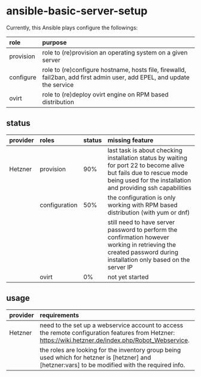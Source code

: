 # ansible-basic-server-setup

Currently, this Ansible plays configure the followings:

| role | purpose|
|:-----|:-------|
| provision | role to (re)provision an operating system on a given server
| configure | role to (re)configure hostname, hosts file, firewalld, fail2ban, add first admin user, add EPEL, and update the service
| ovirt     | role to (re)deploy ovirt engine on RPM based distribution

## status

| provider | roles         | status  | missing feature |
|:---------|:--------------|:--------|:----------------|
| Hetzner  | provision     | 90% | last task is about checking installation status by waiting for port 22 to become alive but fails due to rescue mode being used for the installation and providing ssh capabilities
|          | configuration | 50% | the configuration is only working with RPM based distribution (with yum or dnf)
|          |               |     | still need to have server password to perform the confirmation however working in retrieving the created password during installation only based on the server IP
|          | ovirt         | 0%   | not yet started

## usage

| provider | requirements|
|:---------|:------------|
| Hetzner  | need to the set up a webservice account to access the remote configuration features from Hetzner: https://wiki.hetzner.de/index.php/Robot_Webservice.
|          | the roles are looking for the inventory group being used which for hetzner is [hetzner] and [hetzner:vars] to be modified with the required info.